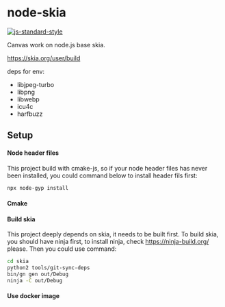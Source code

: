 # node-skia

[![js-standard-style](https://cdn.rawgit.com/standard/standard/master/badge.svg)](http://standardjs.com)

Canvas work on node.js base skia.

https://skia.org/user/build

deps for env:
* libjpeg-turbo
* libpng
* libwebp
* icu4c
* harfbuzz

## Setup

#### Node header files
This project build with cmake-js, so if your node header files has never been installed, you could command below to install header fils first:

```bash
npx node-gyp install
```

#### Cmake



#### Build skia
This project deeply depends on skia, it needs to be built first. To build skia, you should have ninja first, to install ninja, check https://ninja-build.org/ please. Then you could use command:

```bash
cd skia
python2 tools/git-sync-deps
bin/gn gen out/Debug
ninja -C out/Debug
```

#### Use docker image
